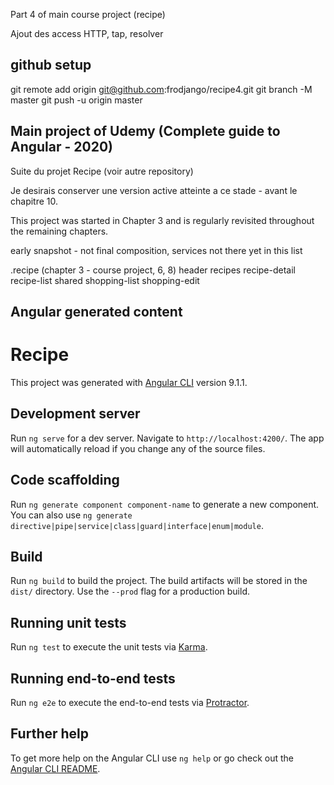 Part 4 of main course project (recipe)

Ajout des access HTTP, tap, resolver


## github setup

git remote add origin git@github.com:frodjango/recipe4.git
git branch -M master
git push -u origin master





Main project of Udemy (Complete guide to Angular - 2020)
---------------------------------------------------------

Suite du projet Recipe (voir autre repository)

Je desirais conserver une version active atteinte a ce stade - avant le chapitre 10.

This project was started in Chapter 3 and is regularly revisited throughout the remaining chapters.


early snapshot - not final composition, services not there yet in this list

.recipe (chapter 3 - course project, 6, 8)
    header
    recipes
        recipe-detail
        recipe-list
    shared
    shopping-list
        shopping-edit


Angular generated content
-------------------------

# Recipe

This project was generated with [Angular CLI](https://github.com/angular/angular-cli) version 9.1.1.

## Development server

Run `ng serve` for a dev server. Navigate to `http://localhost:4200/`. The app will automatically reload if you change any of the source files.

## Code scaffolding

Run `ng generate component component-name` to generate a new component. You can also use `ng generate directive|pipe|service|class|guard|interface|enum|module`.

## Build

Run `ng build` to build the project. The build artifacts will be stored in the `dist/` directory. Use the `--prod` flag for a production build.

## Running unit tests

Run `ng test` to execute the unit tests via [Karma](https://karma-runner.github.io).

## Running end-to-end tests

Run `ng e2e` to execute the end-to-end tests via [Protractor](http://www.protractortest.org/).

## Further help

To get more help on the Angular CLI use `ng help` or go check out the [Angular CLI README](https://github.com/angular/angular-cli/blob/master/README.md).
